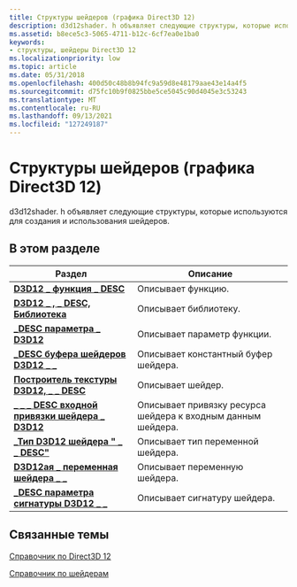 ```yaml
---
title: Структуры шейдеров (графика Direct3D 12)
description: d3d12shader. h объявляет следующие структуры, которые используются для создания и использования шейдеров.
ms.assetid: b8ece5c3-5065-4711-b12c-6cf7ea0e1ba0
keywords:
- структуры, шейдеры Direct3D 12
ms.localizationpriority: low
ms.topic: article
ms.date: 05/31/2018
ms.openlocfilehash: 400d50c48b8b94fc9a59d8e48179aae43e14a4f5
ms.sourcegitcommit: d75fc10b9f0825bbe5ce5045c90d4045e3c53243
ms.translationtype: MT
ms.contentlocale: ru-RU
ms.lasthandoff: 09/13/2021
ms.locfileid: "127249187"
---
```

# <a name="shader-structures-direct3d-12-graphics"></a>Структуры шейдеров (графика Direct3D 12)

d3d12shader. h объявляет следующие структуры, которые используются для создания и использования шейдеров.

## <a name="in-this-section"></a>В этом разделе



| Раздел                                                                                  | Описание                                                             |
|----------------------------------------------------------------------------------------|-------------------------------------------------------------------------|
| [**D3D12 \_ функция \_ DESC**](/windows/desktop/api/d3d12shader/ns-d3d12shader-d3d12_function_desc)<br/>                        | Описывает функцию. <br/>                                       |
| [**D3D12 \_ , \_ DESC, Библиотека**](/windows/desktop/api/d3d12shader/ns-d3d12shader-d3d12_library_desc)<br/>                          | Описывает библиотеку. <br/>                                        |
| [**\_DESC параметра \_ D3D12**](/windows/desktop/api/d3d12shader/ns-d3d12shader-d3d12_parameter_desc)<br/>                      | Описывает параметр функции. <br/>                             |
| [**\_DESC буфера шейдеров D3D12 \_ \_**](/windows/desktop/api/d3d12shader/ns-d3d12shader-d3d12_shader_buffer_desc)<br/>             | Описывает константный буфер шейдера. <br/>                         |
| [**Построитель текстуры D3D12, \_ \_ DESC**](/windows/desktop/api/d3d12shader/ns-d3d12shader-d3d12_shader_desc)<br/>                            | Описывает шейдер. <br/>                                         |
| [**\_ \_ \_ DESC входной привязки шейдера \_ D3D12**](/windows/desktop/api/d3d12shader/ns-d3d12shader-d3d12_shader_input_bind_desc)<br/>    | Описывает привязку ресурса шейдера к входным данным шейдера. <br/> |
| [**\_Тип D3D12 шейдера " \_ \_ DESC"**](/windows/desktop/api/d3d12shader/ns-d3d12shader-d3d12_shader_type_desc)<br/>                 | Описывает тип переменной шейдера. <br/>                           |
| [**D3D12ая \_ переменная шейдера \_ \_**](/windows/desktop/api/d3d12shader/ns-d3d12shader-d3d12_shader_variable_desc)<br/>         | Описывает переменную шейдера. <br/>                                |
| [**\_DESC параметра сигнатуры D3D12 \_ \_**](/windows/desktop/api/d3d12shader/ns-d3d12shader-d3d12_signature_parameter_desc)<br/> | Описывает сигнатуру шейдера. <br/>                               |



 

## <a name="related-topics"></a>Связанные темы

<dl> <dt>

[Справочник по Direct3D 12](direct3d-12-reference.md)
</dt> <dt>

[Справочник по шейдерам](d3d12-graphics-reference-shader-reference.md)
</dt> </dl>

 

 






